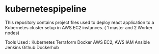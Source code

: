 # kubernetespipeline
This repository contains project files used to deploy react application to a Kubernetes cluster setup in AWS EC2 instances. ( 1 master and 2 Worker nodes)

Tools Used : 
Kubernetes
Terraform
Docker
AWS EC2, 
AWS IAM
Ansible
Jenkins
Github
Dockerhub


